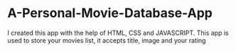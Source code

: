 # A-Personal-Movie-Database-App

I created this app with the help of HTML, CSS and JAVASCRIPT. This app is used to store your movies list, it accepts title, image and your rating
